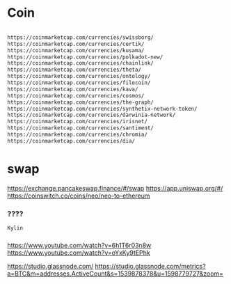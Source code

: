 # Coin

```bash

https://coinmarketcap.com/currencies/swissborg/
https://coinmarketcap.com/currencies/certik/
https://coinmarketcap.com/currencies/kusama/
https://coinmarketcap.com/currencies/polkadot-new/
https://coinmarketcap.com/currencies/chainlink/
https://coinmarketcap.com/currencies/theta/
https://coinmarketcap.com/currencies/ontology/
https://coinmarketcap.com/currencies/filecoin/
https://coinmarketcap.com/currencies/kava/
https://coinmarketcap.com/currencies/cosmos/
https://coinmarketcap.com/currencies/the-graph/
https://coinmarketcap.com/currencies/synthetix-network-token/
https://coinmarketcap.com/currencies/darwinia-network/
https://coinmarketcap.com/currencies/irisnet/
https://coinmarketcap.com/currencies/santiment/
https://coinmarketcap.com/currencies/chromia/
https://coinmarketcap.com/currencies/dia/
```

# swap 

https://exchange.pancakeswap.finance/#/swap
https://app.uniswap.org/#/
https://coinswitch.co/coins/neo/neo-to-ethereum

### ????

```bash
Kylin
```

### 

https://www.youtube.com/watch?v=6h1T6r03n8w
https://www.youtube.com/watch?v=oYxKy9tEPhk

https://studio.glassnode.com/
https://studio.glassnode.com/metrics?a=BTC&m=addresses.ActiveCount&s=1539878378&u=1598779727&zoom=
